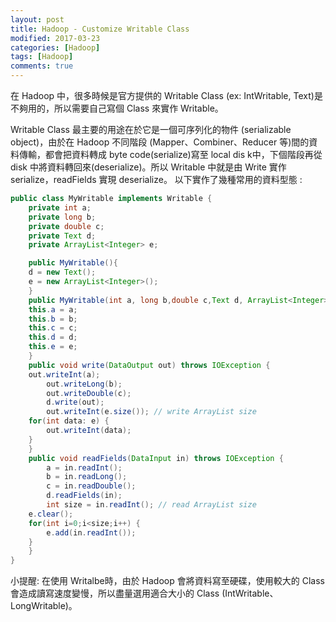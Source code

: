 ```yaml
---
layout: post
title: Hadoop - Customize Writable Class
modified: 2017-03-23
categories: [Hadoop]
tags: [Hadoop]
comments: true
---
```



在 Hadoop 中，很多時候是官方提供的 Writable Class (ex: IntWritable, Text)是不夠用的，所以需要自己寫個 Class 來實作 Writable。

Writable Class 最主要的用途在於它是一個可序列化的物件 (serializable object)，由於在 Hadoop 不同階段 (Mapper、Combiner、Reducer 等)間的資料傳輸，都會把資料轉成 byte code(serialize)寫至 local dis k中，下個階段再從 disk 中將資料轉回來(deserialize)。所以 Writable 中就是由 Write 實作serialize，readFields 實現 deserialize。
以下實作了幾種常用的資料型態 :
```java
public class MyWritable implements Writable {
    private int a;
    private long b;
    private double c;
    private Text d;
    private ArrayList<Integer> e;

    public MyWritable(){
	d = new Text();
	e = new ArrayList<Integer>();
    }
    public MyWritable(int a, long b,double c,Text d, ArrayList<Integer> e){
	this.a = a;
	this.b = b;
	this.c = c;
	this.d = d;
	this.e = e;
    }
    public void write(DataOutput out) throws IOException {
	out.writeInt(a);
        out.writeLong(b);
        out.writeDouble(c);
        d.write(out);
        out.writeInt(e.size()); // write ArrayList size
	for(int data: e) {
	    out.writeInt(data);
	}		 
    }
    public void readFields(DataInput in) throws IOException {
        a = in.readInt();
        b = in.readLong();
        c = in.readDouble();
        d.readFields(in);
        int size = in.readInt(); // read ArrayList size
	e.clear();
	for(int i=0;i<size;i++) {
	    e.add(in.readInt());
	}	 
    }
}
```
小提醒: 在使用 Writalbe時，由於 Hadoop 會將資料寫至硬碟，使用較大的 Class 會造成讀寫速度變慢，所以盡量選用適合大小的 Class (IntWritable、LongWritable)。
